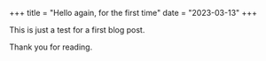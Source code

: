 +++
title = "Hello again, for the first time"
date = "2023-03-13"
+++

This is just a test for a first blog post. 
<!--more-->
Thank you for reading.